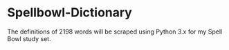 # Spellbowl-Dictionary
The definitions of 2198 words will be scraped using Python 3.x for my Spell Bowl study set.
